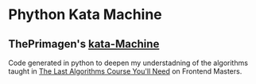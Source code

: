 # Phython Kata Machine

## ThePrimagen's [kata-Machine](https://github.com/ThePrimeagen/kata-machine)

Code generated in python to deepen my understadning of the algorithms taught in [The Last Algorithms Course You'll Need](https://frontendmasters.com/courses/algorithms/) on Frontend Masters.


